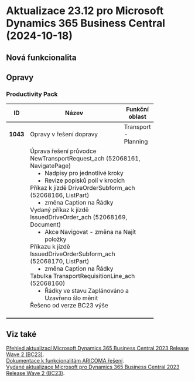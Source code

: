 ﻿# Aktualizace 23.12 pro Microsoft Dynamics 365 Business Central (2024-10-18)

## Nová funkcionalita

## Opravy

### Productivity Pack
<table style="width:80%"><tr><th style="width:8%">ID</th><th style="width:70%">Název</th><th style="width:22%">Funkční oblast</th></tr>
<tr>
        <td style="border-top: 2px solid #000;"><b>1043</b></td>
        <td style="border-top: 2px solid #000;">Opravy v řešení dopravy</td>
        <td style="border-top: 2px solid #000;">Transport - Planning</td>
        </tr><tr>
            <td style="border-bottom: 2px solid #000;"></td>
            <td style="border-bottom: 2px solid #000;" colspan="2"><div><p style="box-sizing:border-box;margin:0in;">Úprava řešení průvodce NewTransportRequest_ach (52068161, NavigatePage) </p><ul style="box-sizing:border-box;padding:0px 0px 0px 40px;unicode-bidi:embed;margin-top:0in;margin-bottom:0in;"><li style="box-sizing:border-box;margin-top:0px;margin-bottom:0px;vertical-align:middle;"><span style="box-sizing:border-box;">Nadpisy pro jednotlivé kroky</span> </li><li style="box-sizing:border-box;margin-top:0px;margin-bottom:0px;vertical-align:middle;"><span style="box-sizing:border-box;">Revize popisků polí v krocích</span> </li> </ul><p style="box-sizing:border-box;margin:0in;">Příkaz k jízdě DriveOrderSubform_ach (52068166, ListPart) </p><ul style="box-sizing:border-box;padding:0px 0px 0px 40px;unicode-bidi:embed;margin-top:0in;margin-bottom:0in;"><li style="box-sizing:border-box;margin-top:0px;margin-bottom:0px;vertical-align:middle;"><span style="box-sizing:border-box;">změna Caption na Řádky</span> </li> </ul><p style="box-sizing:border-box;margin:0in;">Vydaný příkaz k jízdě IssuedDriveOrder_ach (52068169, Document) </p><ul style="box-sizing:border-box;padding:0px 0px 0px 40px;unicode-bidi:embed;margin-top:0in;margin-bottom:0in;"><li style="box-sizing:border-box;margin-top:0px;margin-bottom:0px;vertical-align:middle;"><span style="box-sizing:border-box;">Akce Navigovat - změna na Najít položky</span> </li> </ul><p style="box-sizing:border-box;margin:0in;">Příkazu k jízdě IssuedDriveOrderSubform_ach (52068170, ListPart) </p><ul style="box-sizing:border-box;padding:0px 0px 0px 40px;unicode-bidi:embed;margin-top:0in;margin-bottom:0in;"><li style="box-sizing:border-box;margin-top:0px;margin-bottom:0px;vertical-align:middle;"><span style="box-sizing:border-box;">změna Caption na Řádky</span> </li> </ul><p style="box-sizing:border-box;margin:0in;">Tabulka TransportRequisitionLine_ach (52068160) </p><ul style="box-sizing:border-box;padding:0px 0px 0px 40px;unicode-bidi:embed;margin-top:0in;margin-bottom:0in;"><li style="box-sizing:border-box;margin-top:0px;margin-bottom:0px;vertical-align:middle;"><span style="box-sizing:border-box;">Řádky ve stavu Zaplánováno a Uzavřeno šlo měnit</span> </li> </ul><div>Řešeno od verze BC23 výše </div><br> </div></td>
            </tr> </table>

## Viz také 

[Přehled aktualizací Microsoft Dynamics 365 Business Central 2023 Release Wave 2 (BC23)](Updates-bc23.md).  
[Dokumentace k funkcionalitám ARICOMA řešení](https://www.aricoma.com/docs/cs-cz/dynamics365/business-central/Solutions/solutions.html).    
[Vydané aktualizace Microsoft pro Dynamics 365 Business Central 2023 Release Wave 2 (BC23)](https://support.microsoft.com/en-us/topic/released-updates-for-microsoft-dynamics-365-business-central-2023-release-wave-2-7a4f98e8-66b9-4484-9bc1-66c466d8a82d).  

